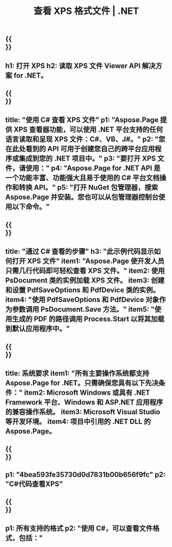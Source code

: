 ﻿---
translation: true
template: /_templates/_viewer-child-net.md
title: 查看 XPS 格式文件 | .NET
weight: 170
url: /net/viewer/xps/
description: 打开以查看 XPS 文件。用于在 .NET Framework 平台、Windows 和 ASP.NET 应用程序上加载、呈现和显示 XPS 文档的 C# 源代码。
informat: XPS
otherformats: EPS PS
---

{{<section banner>}}
---
h1: 打开 XPS
h2: 读取 XPS 文件 Viewer API 解决方案 for .NET。
---

{{<section overview>}}
---
title: "使用 C# 查看 XPS 文件"
p1: "Aspose.Page 提供 XPS 查看器功能，可以使用 .NET 平台支持的任何语言读取和呈现 XPS 文件：C#、VB、J#。"
p2: "您在此处看到的 API 可用于创建您自己的跨平台应用程序或集成到您的 .NET 项目中。"
p3: "要打开 XPS 文件，请使用："
p4: "Aspose.Page for .NET API 是一个功能丰富、功能强大且易于使用的 C# 平台文档操作和转换 API。"
p5: "打开 NuGet 包管理器，搜索 Aspose.Page 并安装。您也可以从包管理器控制台使用以下命令。"
---

{{<section feature1>}}
---
title: "通过 C# 查看的步骤"
h3: "此示例代码显示如何打开 XPS 文件"
item1: "Aspose.Page 使开发人员只需几行代码即可轻松查看 XPS 文件。"
item2: 使用 PsDocument 类的实例加载 XPS 文件。
item3: 创建和设置 PdfSaveOptions 和 PdfDevice 类的实例。
item4: "使用 PdfSaveOptions 和 PdfDevice 对象作为参数调用 PsDocument.Save 方法。"
item5: "使用生成的 PDF 的路径调用 Process.Start 以将其加载到默认应用程序中。"
---

{{<section feature2>}}
---
title: 系统要求
item1: "所有主要操作系统都支持 Aspose.Page for .NET。只需确保您具有以下先决条件："
item2: Microsoft Windows 或具有 .NET Framework 平台、Windows 和 ASP.NET 应用程序的兼容操作系统。
item3: Microsoft Visual Studio 等开发环境。
item4: 项目中引用的 .NET DLL 的 Aspose.Page。
---

{{<section gist>}}
---
p1: "4bea593fe35730d0d7831b00b656f9fc"
p2: "C#代码查看XPS"
---

{{<section otherformats>}}
---
p1: 所有支持的格式
p2: "使用 C#，可以查看文件格式，包括："
---

